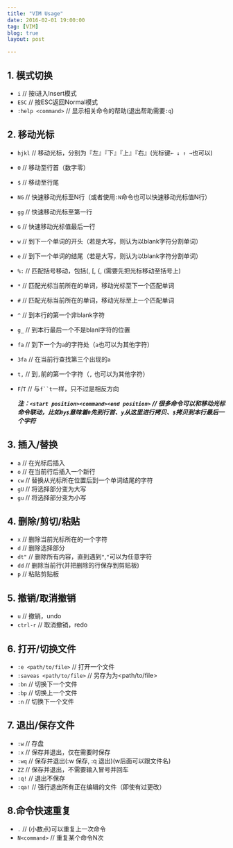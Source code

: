 ```yaml
---
title: "VIM Usage"
date: 2016-02-01 19:00:00
tag: [VIM]
blog: true
layout: post

---
```


## 1. 模式切换
- `i`	// 按i进入Insert模式
- `ESC`	// 按ESC返回Normal模式
- `:help <command>`	// 显示相关命令的帮助(退出帮助需要`:q`)
	
## 2. 移动光标
- `hjkl`	// 移动光标，分别为『左』『下』『上』『右』(光标键`← ↓ ↑ →`也可以)
- `0`	// 移动至行首（数字零）
- `$`	// 移动至行尾
- `NG`	// 快速移动光标至N行（或者使用`:N`命令也可以快速移动光标值N行）
- `gg`	// 快速移动光标至第一行
- `G`	// 快速移动光标值最后一行
- `w`	// 到下一个单词的开头（若是大写，则认为以blank字符分割单词）
- `e`	// 到下一个单词的结尾（若是大写，则认为以blank字符分割单词）
- `%:`	// 匹配括号移动，包括(, [, {, (需要先把光标移动至括号上)
- `*`	// 匹配光标当前所在的单词，移动光标至下一个匹配单词
- `#`	// 匹配光标当前所在的单词，移动光标至上一个匹配单词
- `^`	// 到本行的第一个非blank字符
- `g_`	// 到本行最后一个不是blanl字符的位置
- `fa`	// 到下一个为`a`的字符处（`a`也可以为其他字符）
- `3fa`	// 在当前行查找第三个出现的`a`
- `t,`	// 到`,`前的第一个字符（`,`
也可以为其他字符）
- `F`/`T`	// 与`f``t`一样，只不过是相反方向

	***注：`<start position><command><end position>`	// 很多命令可以和移动光标命令联动，比如`0y$`意味着`0`先到行首、`y`从这里进行拷贝、`$`拷贝到本行最后一个字符***

## 3. 插入/替换
- `a`	// 在光标后插入
- `o`	// 在当前行后插入一个新行
- `cw`	// 替换从光标所在位置后到一个单词结尾的字符
- `gU`	// 将选择部分变为大写
- `gu`	// 将选择部分变为小写

## 4. 删除/剪切/粘贴
- `x`	// 删除当前光标所在的一个字符
- `d`	// 删除选择部分
- `dt"`	// 删除所有内容，直到遇到`"`,`"`可以为任意字符
- `dd`	// 删除当前行(并把删除的行保存到剪贴板)
- `p`	// 粘贴剪贴板
	
## 5. 撤销/取消撤销
- `u`	// 撤销，undo
- `ctrl-r`	// 取消撤销，redo

## 6. 打开/切换文件
- `:e <path/to/file>`	// 打开一个文件
- `:saveas <path/to/file>`	// 另存为为<path/to/file>
- `:bn`	// 切换下一个文件
- `:bp`	// 切换上一个文件
- `:n`	// 切换下一个文件

## 7. 退出/保存文件
- `:w`	// 存盘
- `:x`	// 保存并退出，仅在需要时保存
- `:wq`	// 保存并退出(:w 保存, :q 退出)(w后面可以跟文件名)
- `ZZ`	// 保存并退出，不需要输入冒号并回车
- `:q!`	// 退出不保存
- `:qa!`	// 强行退出所有正在编辑的文件（即使有过更改）

## 8.命令快速重复
- `.`	// (小数点)可以重复上一次命令
- `N<command>`	// 重复某个命令N次


 	
	



